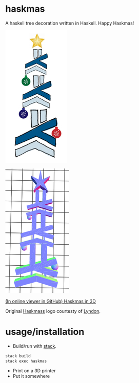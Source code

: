 haskmas
==

A haskell tree decoration written in Haskell. Happy Haskmas!

![Haskmas in 2D](haskmas.png)

![Haskmas in 3D](haskmas_3d.png)

[(In online viewer in GitHub) Haskmas in 3D](https://github.com/silky/haskmas/blob/master/haskmas.stl)

Original [Haskmass](http://www.meetup.com/Melbourne-Haskell-Users-Group/events/222203592/)
logo courtesty of [Lyndon](https://github.com/sordina).


usage/installation
==

- Build/run with [stack](https://github.com/commercialhaskell/stack).

````
stack build
stack exec haskmas
````

- Print on a 3D printer
- Put it somewhere
